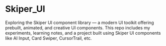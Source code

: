 # Skiper_UI
Exploring the Skiper UI component library — a modern UI toolkit offering prebuilt, animated, and creative UI components. This repo includes my experiments, learning notes, and a project built using Skiper UI components like AI Input, Card Swiper, CursorTrail, etc.
